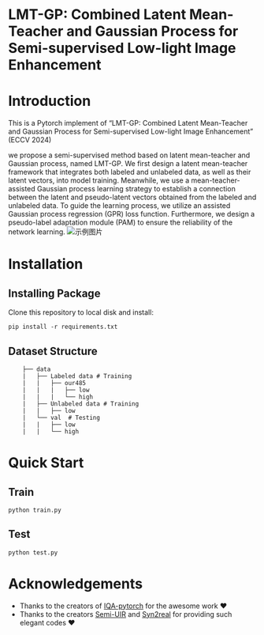 # LMT-GP: Combined Latent Mean-Teacher and Gaussian Process for Semi-supervised Low-light Image Enhancement

# Introduction
This is a Pytorch implement of “LMT-GP: Combined Latent Mean-Teacher and Gaussian Process for Semi-supervised Low-light Image Enhancement” (ECCV 2024)

we propose a semi-supervised method based on latent mean-teacher and Gaussian process, named LMT-GP. We first design a latent mean-teacher framework that integrates both labeled and unlabeled data, as well as their latent vectors, into model training. Meanwhile, we use a mean-teacher-assisted Gaussian process learning strategy to establish a connection between the latent and pseudo-latent vectors obtained from the labeled and unlabeled data. To guide the learning process, we utilize an assisted Gaussian process regression (GPR) loss function.  Furthermore, we design a pseudo-label adaptation module (PAM) to ensure the reliability of the network learning.
<img src="https://example.com/image.jpg" alt="示例图片" />


# Installation

## Installing Package
Clone this repository to local disk and install:
```
pip install -r requirements.txt
```
## Dataset Structure
```
    ├── data 
    |   ├── Labeled data # Training  
    |   |   ├── our485        
    |   |   |   ├── low   
    |   |   |   └── high
    |   ├── Unlabeled data # Training  
    |   |   ├── low       
    |   └── val  # Testing
    |   |   ├── low   
    |   |   └── high 
```
# Quick Start
## Train
```
python train.py
```
## Test
```
python test.py
```
# Acknowledgements
* Thanks to the creators of [IQA-pytorch](https://github.com/chaofengc/IQA-PyTorch) for the awesome work ❤️
* Thanks to the creators [Semi-UIR](https://github.com/Huang-ShiRui/Semi-UIR) and [Syn2real](https://github.com/rajeevyasarla/Syn2Real) for providing such elegant codes ❤️
